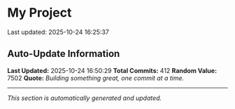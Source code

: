 # My Project


Last updated: 2025-10-24 16:25:37



































































































































































































































































































































































































































































































































































































































































































































































































































## Auto-Update Information

**Last Updated:** 2025-10-24 16:50:29
**Total Commits:** 412
**Random Value:** 7502
**Quote:** _Building something great, one commit at a time._

---
_This section is automatically generated and updated._